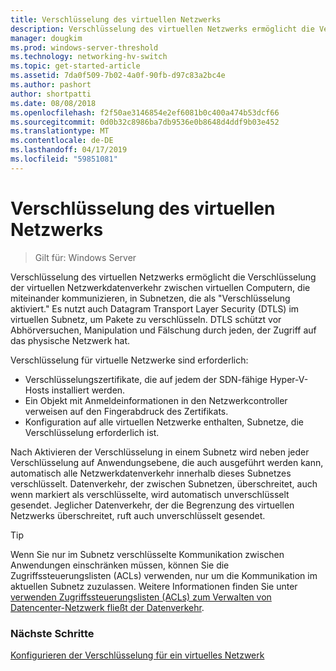 ```yaml
---
title: Verschlüsselung des virtuellen Netzwerks
description: Verschlüsselung des virtuellen Netzwerks ermöglicht die Verschlüsselung der virtuellen Netzwerkdatenverkehr zwischen virtuellen Computern, die miteinander kommunizieren, in Subnetzen, die als "Verschlüsselung aktiviert."
manager: dougkim
ms.prod: windows-server-threshold
ms.technology: networking-hv-switch
ms.topic: get-started-article
ms.assetid: 7da0f509-7b02-4a0f-90fb-d97c83a2bc4e
ms.author: pashort
author: shortpatti
ms.date: 08/08/2018
ms.openlocfilehash: f2f50ae3146854e2ef6081b0c400a474b53dcf66
ms.sourcegitcommit: 0d0b32c8986ba7db9536e0b8648d4ddf9b03e452
ms.translationtype: MT
ms.contentlocale: de-DE
ms.lasthandoff: 04/17/2019
ms.locfileid: "59851081"
---
```

# <a name="virtual-network-encryption"></a>Verschlüsselung des virtuellen Netzwerks

>Gilt für: Windows Server

Verschlüsselung des virtuellen Netzwerks ermöglicht die Verschlüsselung der virtuellen Netzwerkdatenverkehr zwischen virtuellen Computern, die miteinander kommunizieren, in Subnetzen, die als "Verschlüsselung aktiviert." Es nutzt auch Datagram Transport Layer Security (DTLS) im virtuellen Subnetz, um Pakete zu verschlüsseln. DTLS schützt vor Abhörversuchen, Manipulation und Fälschung durch jeden, der Zugriff auf das physische Netzwerk hat.

Verschlüsselung für virtuelle Netzwerke sind erforderlich:
- Verschlüsselungszertifikate, die auf jedem der SDN-fähige Hyper-V-Hosts installiert werden.
- Ein Objekt mit Anmeldeinformationen in den Netzwerkcontroller verweisen auf den Fingerabdruck des Zertifikats.
- Konfiguration auf alle virtuellen Netzwerke enthalten, Subnetze, die Verschlüsselung erforderlich ist.

Nach Aktivieren der Verschlüsselung in einem Subnetz wird neben jeder Verschlüsselung auf Anwendungsebene, die auch ausgeführt werden kann, automatisch alle Netzwerkdatenverkehr innerhalb dieses Subnetzes verschlüsselt.  Datenverkehr, der zwischen Subnetzen, überschreitet, auch wenn markiert als verschlüsselte, wird automatisch unverschlüsselt gesendet. Jeglicher Datenverkehr, der die Begrenzung des virtuellen Netzwerks überschreitet, ruft auch unverschlüsselt gesendet.

>[!TIP]
>Wenn Sie nur im Subnetz verschlüsselte Kommunikation zwischen Anwendungen einschränken müssen, können Sie die Zugriffssteuerungslisten (ACLs) verwenden, nur um die Kommunikation im aktuellen Subnetz zuzulassen. Weitere Informationen finden Sie unter [verwenden Zugriffssteuerungslisten (ACLs) zum Verwalten von Datencenter-Netzwerk fließt der Datenverkehr](https://docs.microsoft.com/windows-server/networking/sdn/manage/use-acls-for-traffic-flow).

### <a name="next-steps"></a>Nächste Schritte

[Konfigurieren der Verschlüsselung für ein virtuelles Netzwerk](https://docs.microsoft.com/windows-server/networking/sdn/vnet-encryption/sdn-config-vnet-encryption)

